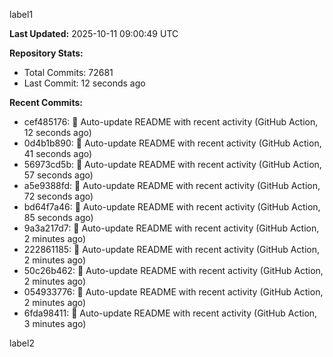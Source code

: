 
label1 
<!-- ACTIVITY_START -->
**Last Updated:** 2025-10-11 09:00:49 UTC

**Repository Stats:**
- Total Commits: 72681
- Last Commit: 12 seconds ago

**Recent Commits:**
- cef485176: 🤖 Auto-update README with recent activity (GitHub Action, 12 seconds ago)
- 0d4b1b890: 🤖 Auto-update README with recent activity (GitHub Action, 41 seconds ago)
- 56973cd5b: 🤖 Auto-update README with recent activity (GitHub Action, 57 seconds ago)
- a5e9388fd: 🤖 Auto-update README with recent activity (GitHub Action, 72 seconds ago)
- bd64f7a46: 🤖 Auto-update README with recent activity (GitHub Action, 85 seconds ago)
- 9a3a217d7: 🤖 Auto-update README with recent activity (GitHub Action, 2 minutes ago)
- 222861185: 🤖 Auto-update README with recent activity (GitHub Action, 2 minutes ago)
- 50c26b462: 🤖 Auto-update README with recent activity (GitHub Action, 2 minutes ago)
- 054933776: 🤖 Auto-update README with recent activity (GitHub Action, 2 minutes ago)
- 6fda98411: 🤖 Auto-update README with recent activity (GitHub Action, 3 minutes ago)
<!-- ACTIVITY_END -->

label2
